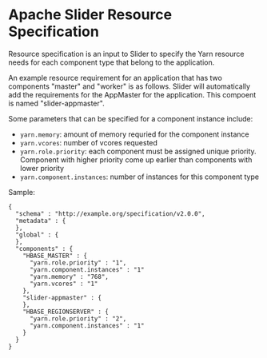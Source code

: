 <!---
   Licensed to the Apache Software Foundation (ASF) under one or more
   contributor license agreements.  See the NOTICE file distributed with
   this work for additional information regarding copyright ownership.
   The ASF licenses this file to You under the Apache License, Version 2.0
   (the "License"); you may not use this file except in compliance with
   the License.  You may obtain a copy of the License at

       http://www.apache.org/licenses/LICENSE-2.0

   Unless required by applicable law or agreed to in writing, software
   distributed under the License is distributed on an "AS IS" BASIS,
   WITHOUT WARRANTIES OR CONDITIONS OF ANY KIND, either express or implied.
   See the License for the specific language governing permissions and
   limitations under the License.
-->

# Apache Slider Resource Specification
Resource specification is an input to Slider to specify the Yarn resource needs for each component type that belong to the application.

An example resource requirement for an application that has two components "master" and "worker" is as follows. Slider will automatically add the requirements for the AppMaster for the application. This compoent is named "slider-appmaster".

Some parameters that can be specified for a component instance include:

* `yarn.memory`: amount of memory requried for the component instance
* `yarn.vcores`: number of vcores requested
* `yarn.role.priority`: each component must be assigned unique priority. Component with higher priority come up earlier than components with lower priority
* `yarn.component.instances`: number of instances for this component type

Sample:

    {
      "schema" : "http://example.org/specification/v2.0.0",
      "metadata" : {
      },
      "global" : {
      },
      "components" : {
        "HBASE_MASTER" : {
          "yarn.role.priority" : "1",
          "yarn.component.instances" : "1"
          "yarn.memory" : "768",
          "yarn.vcores" : "1"
        },
        "slider-appmaster" : {
        },
        "HBASE_REGIONSERVER" : {
          "yarn.role.priority" : "2",
          "yarn.component.instances" : "1"
        }
      }
    }

